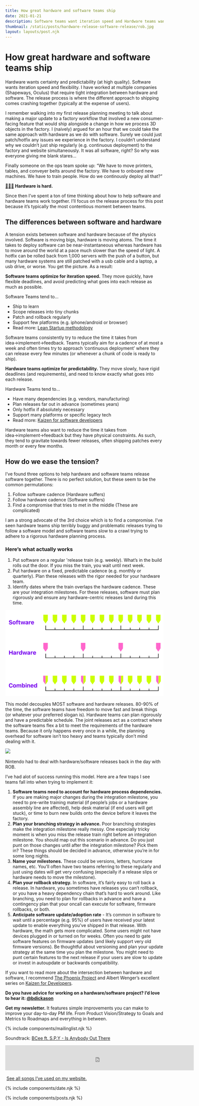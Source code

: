 ```yaml
---
title: How great hardware and software teams ship
date: 2021-01-21
description: Software teams want iteration speed and Hardware teams want predictability.
thumbnail: /static/posts/hardware-release-software-release/rob.jpg
layout: layouts/post.njk
---
```


# How great hardware and software teams ship

Hardware wants certainty and predictability (at high quality). Software wants iteration speed and flexibility. I have worked at multiple companies (Shapeways, Oculus) that require tight integration between hardware and software. The release process is where the different approach to shipping comes crashing together (typically at the expense of users). 

I remember walking into my first release planning meeting to talk about making a major update to a factory workflow that involved a new consumer-facing feature that would ship alongside a change in how we process 3D objects in the factory.  I (naively) argued for an hour that we could take the same approach with hardware as we do with software. Surely we could just patch/hotfix any issues we experience in the factory.  I couldn’t understand why we couldn’t just ship regularly (e.g. continuous deployment) to the factory and website simultaneously. It was all software, right? So why was everyone giving me blank stares...

Finally someone on the ops team spoke up: “We have to move printers, tables, and conveyer belts around the factory. We have to onboard new machines. We have to train people. How do we continously deploy all that?”

**[🤦🏼‍♂️](https://emojipedia.org/man-facepalming-medium-light-skin-tone/) Hardware is hard.**

Since then I’ve spent a ton of time thinking about how to help software and hardware teams work together. I’ll focus on the release process for this post because it’s typically the most contentious moment between teams.

## The differences between software and hardware

A tension exists between software and hardware because of the physics involved. Software is moving bigs, hardware is moving atoms. The time it takes to deploy software can be near-instantaneous whereas hardware has to move around the world at a pace much slower than the speed of light. A hotfix can be rolled back from 1,000 servers with the push of a button, but many hardware systems are still patched with a usb cable and a laptop, a usb drive, or worse. You get the picture. As a result:

**Software teams optimize for iteration speed.** They move quickly, have flexible deadlines, and avoid predicting what goes into each release as much as possible.

Software Teams tend to...

* Ship to learn
* Scope releases into tiny chunks
* Patch and rollback regularly
* Support few platforms (e.g. iphone/android or browser)
* Read more: [Lean Startup methodology](http://theleanstartup.com/principles)

Software teams consistently try to reduce the time it takes from idea→implement→feedback. Teams typically aim for a cadence of at most a week and often times try to approach ‘continuous deployment’ where they can release every few minutes (or whenever a chunk of code is ready to ship).


**Hardware teams optimize for predictability.** They move slowly, have rigid deadlines (and requirements), and need to know exactly what goes into each release.

Hardware Teams tend to...

* Have many dependencies (e.g. vendors, manufacturing)
* Plan releases far out in advance (sometimes years)
* Only hotfix if absolutely necessary
* Support many platforms or specific legacy tech
* Read more: [Kaizen for software developers](https://continuations.com/tagged/Kaizen)

Hardware teams also want to reduce the time it takes from idea→implement→feedback but they have physical constraints. As such, they tend to gravitate towards fewer releases, often shipping patches every month or every few months.


## How do we ease the tension?

I’ve found three options to help hardware and software teams release software together.  There is no perfect solution, but these seem to be the common permutations:

1. Follow software cadence (Hardware suffers)
2. Follow hardware cadence (Software suffers)
3. Find a compromise that tries to met in the middle (These are complicated)

I am a strong advocate of the 3rd choice which is to find a compromise. I’ve seen hardware teams ship terribly buggy and problematic releases trying to follow a software model and software teams slow to a crawl trying to adhere to a rigorous hardware planning process.

### Here’s what actually works

1. Put software on a regular 'release train (e.g. weekly). What’s in the build rolls out the door. If you miss the train, you wait until next week.
2. Put hardware on a fixed, predictable cadence (e.g. monthly or quarterly). Plan these releases with the rigor needed for your hardware team.
3. Identify dates where the train overlaps the hardware cadence. These are your integration milestones. For these releases, software must plan rigorously and ensure any hardware-centric releases land during this time. 


<img src="/static/posts/hardware-release-software-release/hardware-software-release-cycle.png">

This model decouples MOST software and hardware releases. 80-90% of the time, the software teams have freedom to move fast and break things (or whatever your preferred slogan is). Hardware teams can plan rigorously and have a predictable schedule. The joint releases act as a contract where the software teams flex a bit to meet the requirements of the hardware teams. Because it only happens every once in a while, the planning overhead for software isn’t too heavy and teams typically don’t mind dealing with it.

<img src="{{ thumbnail }}" />
<p class="caption">Nintendo had to deal with hardware/software releases back in the day with ROB.</p>

I’ve had alot of success running this model. Here are a few traps I see teams fall into when trying to implement it:

1. **Software teams need to account for hardware process dependencies.** If you are making major changes during the integration milestone, you need to pre-write training material (if people’s jobs or a hardware assembly line are affected), help desk material (if end users will get stuck), or time to burn new builds onto the device before it leaves the factory.
2. **Plan your branching strategy in advance.** Poor branching strategies make the integration milestone really messy. One especially tricky moment is when you miss the release train right before an integration milestone. You should map out this scenario in advance. Do you just punt on those changes until after the integration milestone? Pick them in? These things should be decided in advance, otherwise you’re in for some long nights.
3. **Name your milestones.** These could be versions, letters, hurricane names, etc. You’ll often have two teams referring to these regularly and just using dates will get very confusing (especially if a release slips or hardware needs to move the milestone).
4. **Plan your rollback strategy.** In software, it’s fairly easy to roll back a release. In hardware, you sometimes have releases you can’t rollback, or you have a heavy dependency chain that’s hard to work around. Like branching, you need to plan for rollbacks in advance and have a contingency plan that your oncall can execute for software, firmware rollbacks, or both.
5. **Anticipate software update/adoption rate** - It’s common in software to wait until a percentage (e.g. 95%) of users have received your latest update to enable everything you’ve shipped in that release. With hardware, the math gets more complicated. Some users might not have devices plugged in or turned on for weeks. Often you need to gate software features on firmware updates (and likely support very old firmware versions). Be thoughtful about versioning and plan your update strategy at the same time you plan the milestone. You might need to punt certain features to the next release if your users are slow to update or invest in autoupdate or backwards compatibility.

If you want to read more about the intersection between hardware and software, I recommend [The Phoenix Project](https://www.amazon.com/gp/product/1942788290/ref=as_li_tl?ie=UTF8&camp=1789&creative=9325&creativeASIN=1942788290&linkCode=as2&tag=bdickason-20&linkId=c99348f5335fd70e9cfc029582767d75) and Albert Wenger’s excellent series on [Kaizen for Developers](https://continuations.com/tagged/Kaizen). 

**Do you have advice for working on a hardware/software project? I’d love to hear it: [@bdickason](http://twitter.com/bdickason)**

<strong>Get my newsletter.</strong>  It features simple improvements you can make to improve your day-to-day PM life. From Product Vision/Strategy to Goals and Metrics to Roadmaps and everything in between.


{% include components/mailinglist.njk %}

Soundtrack: [BCee ft. S.P.Y - Is Anybody Out There](https://www.youtube.com/watch?v=bYZkjb0TS7c)
<iframe src="https://open.spotify.com/embed/track/05nZTWLZUnWTTaPUAOd9n6" width="600" height="80" frameborder="0" allowtransparency="true" allow="encrypted-media"></iframe>

<img id="spotify"> [See all songs I’ve used on my website.](https://open.spotify.com/playlist/1sjamnHIeKEKqkYVwFtXo9?si=NAShg2i5TzetT69GKQ9Irw)

{% include components/date.njk %}

{% include components/posts.njk %}
